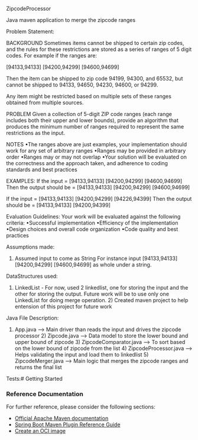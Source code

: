 ZipcodeProcessor

Java maven application to merge the zipcode ranges 


Problem Statement:

BACKGROUND Sometimes items cannot be shipped to certain zip codes, and the rules for these restrictions are stored as a series of ranges of 5 digit codes. For example if the ranges are:

[94133,94133] [94200,94299] [94600,94699]

Then the item can be shipped to zip code 94199, 94300, and 65532, but cannot be shipped to 94133, 94650, 94230, 94600, or 94299.

Any item might be restricted based on multiple sets of these ranges obtained from multiple sources.

PROBLEM Given a collection of 5-digit ZIP code ranges (each range includes both their upper and lower bounds), provide an algorithm that produces the minimum number of ranges required to represent the same restrictions as the input.

NOTES
•The ranges above are just examples, your implementation should work for any set of arbitrary ranges
•Ranges may be provided in arbitrary order
•Ranges may or may not overlap
•Your solution will be evaluated on the correctness and the approach taken, and adherence to coding standards and best practices

EXAMPLES: If the input = [94133,94133] [94200,94299] [94600,94699] Then the output should be = [94133,94133] [94200,94299] [94600,94699]

If the input = [94133,94133] [94200,94299] [94226,94399] Then the output should be = [94133,94133] [94200,94399]

Evaluation Guidelines: Your work will be evaluated against the following criteria:
•Successful implementation
•Efficiency of the implementation
•Design choices and overall code organization
•Code quality and best practices


Assumptions made:

1) Assumed input to come as String For instance input [94133,94133] [94200,94299] [94600,94699] as whole under a string.

DataStructures used:

1) LinkedList - For now, used 2 linkedlist, one for storing the input and the other for storing the output. Future work will be to use only one LinkedList for doing merge operation. 2) Created maven project to help entension of this project for future work

Java File Description:

1) App.java --> Main driver than reads the input and drives the zipcode processor 2) Zipcode.java --> Data model to store the lower bound and upper bound of zipcode 3) ZipcodeComparator.java --> To sort based on the lower bound of zipcode from the list 4) ZipcodeProcessor.java --> Helps validating the input and load them to linkedlist 5) ZipcodeMerger.java --> Main logic that merges the zipcode ranges and returns the final list

Tests:# Getting Started

### Reference Documentation
For further reference, please consider the following sections:

* [Official Apache Maven documentation](https://maven.apache.org/guides/index.html)
* [Spring Boot Maven Plugin Reference Guide](https://docs.spring.io/spring-boot/docs/2.5.1/maven-plugin/reference/html/)
* [Create an OCI image](https://docs.spring.io/spring-boot/docs/2.5.1/maven-plugin/reference/html/#build-image)

